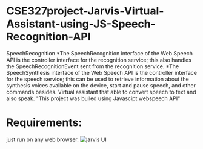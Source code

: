 # CSE327project-Jarvis-Virtual-Assistant-using-JS-Speech-Recognition-API
SpeechRecognition
*The SpeechRecognition interface of the Web Speech API is the controller interface for the recognition service; this also handles the SpeechRecognitionEvent sent from the recognition service.
*The SpeechSynthesis interface of the Web Speech API is the controller interface for the speech service; this can be used to retrieve information about the synthesis voices available on the device, start and pause speech, and other commands besides.
Virtual assistant that able to convert speech to text and also speak.
"This project was builed using Javascipt webspeech API"


# Requirements:
just run on any web browser.
![jarvis UI](https://user-images.githubusercontent.com/83463788/211333817-9bd7ab78-dcd2-49bc-8132-b4dc4649bef6.png)
